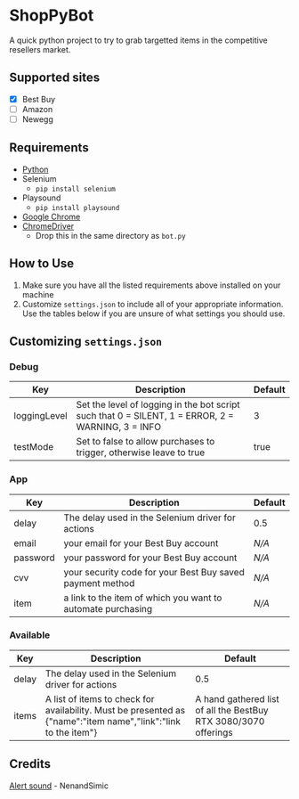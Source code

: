 # ShopPyBot

A quick python project to try to grab targetted items in the competitive resellers market.

## Supported sites
- [x] Best Buy
- [ ] Amazon
- [ ] Newegg
## Requirements

- [Python](https://www.python.org/downloads/)
- Selenium
     - `pip install selenium`
- Playsound
     - `pip install playsound`
- [Google Chrome](https://chrome.google.com)
- [ChromeDriver](https://chromedriver.chromium.org/downloads)
     - Drop this in the same directory as `bot.py`

## How to Use

1. Make sure you have all the listed requirements above installed on your machine
2. Customize `settings.json` to include all of your appropriate information. Use the tables below if you are unsure of what settings you should use.
## Customizing `settings.json`

### Debug

|Key|Description| Default |
| --- | --- | --- |
|loggingLevel|Set the level of logging in the bot script such that 0 = SILENT, 1 = ERROR, 2 = WARNING, 3 = INFO| 3 |
|testMode|Set to false to allow purchases to trigger, otherwise leave to true| true |

### App

|Key|Description| Default |
| --- | --- | --- |
|delay|The delay used in the Selenium driver for actions| 0.5 |
|email| your email for your Best Buy account | *N/A* |
|password| your password for your Best Buy account | *N/A* |
|cvv| your security code for your Best Buy saved payment method | *N/A* |
|item | a link to the item of which you want to automate purchasing | *N/A* |

### Available

|Key|Description| Default |
| --- | --- | --- |
|delay|The delay used in the Selenium driver for actions| 0.5 |
|items|A list of items to check for availability. Must be presented as {"name":"item name","link":"link to the item"}| A hand gathered list of all the BestBuy RTX 3080/3070 offerings|

## Credits

[Alert sound](https://opengameart.org/content/picked-coin-echo-2) - NenandSimic